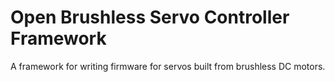 # Open Brushless Servo Controller Framework
A framework for writing firmware for servos built from brushless DC motors.
